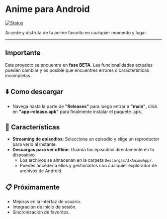 # Anime para Android

[![Status](https://img.shields.io/badge/status-en--desarrollo-yellow)](https://github.com/)

Accede y disfruta de tu anime favorito en cualquier momento y lugar.

---

## Importante

Este proyecto se encuentra en **fase BETA**. Las funcionalidades actuales pueden cambiar y es posible que encuentres errores o características incompletas.

## ⬇️ Como descargar
*  Navega hasta la parte de **"Releases"** para luego entrar a **"main"**, click en **"app-release.apk"** para finalmente instalar el paquete .apk.

## 🚀 Características

*   **Streaming de episodios**: Selecciona un episodio y elige un reproductor para verlo al instante.
*   **Descargas para ver offline**: Guarda tus episodios directamente en tu dispositivo.
    *   Los archivos se almacenan en la carpeta `Descargas/JkAnimeApp/`.
    *   Puedes acceder a ellos y gestionarlos con cualquier explorador de archivos de Android.

## 📋 Próximamente

*   Mejoras en la interfaz de usuario.
*   Integración de inicio de sesión.
*   Sincronización de favoritos.
